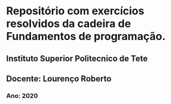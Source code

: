 # Repositório com exercícios resolvidos da cadeira de Fundamentos de programação.

## Instituto Superior Politecnico de Tete

## Docente: Lourenço Roberto

### Ano: 2020


